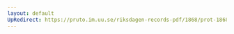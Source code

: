 ```yaml
---
layout: default
UpRedirect: https://pruto.im.uu.se/riksdagen-records-pdf/1868/prot-1868--ak--226/prot-1868--ak--226_049.pdf
---
```

